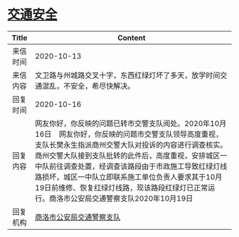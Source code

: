 # [交通安全](http://www.shangluo.gov.cn/zmhd/ldxxxx.jsp?urltype=leadermail.LeaderMailContentUrl&wbtreeid=1112&leadermailid=6521)

| Title |                                                                                                          Content                                                                                                           |
|:-----:|----------------------------------------------------------------------------------------------------------------------------------------------------------------------------------------------------------------------------|
| 来信时间  | 2020-10-13                                                                                                                                                                                                                 |
| 来信内容  | 文卫路与州城路交叉十字，东西红绿灯坏了多天，放学时间交通混乱，不安全，希尽快解决。                                                                                                                                                                                  |
| 回复时间  | 2020-10-16                                                                                                                                                                                                                 |
| 回复内容  | 网友你好，你反映的问题已转市交警支队阅处。2020年10月16日    网友你好，你反映的问题市交警支队领导高度重视，支队长樊永生指派商州交警大队对投诉的内容进行调查核实。商州交警大队接到支队批转的此件后，高度重视，安排城区一中队前往调查处置，经调查该路段由于市政施工导致红绿灯线路损坏，城区一中队立即联系施工单位负责人要求其于10月19日前维修、恢复红绿灯线路，现该路段红绿灯已正常运行。商洛市公安局交通警察支队2020年10月19日 |
| 回复机构  | [商洛市公安局交通警察支队](../../category/agencies/商洛市公安局交通警察支队.md)                                                                                                                                                                    |
